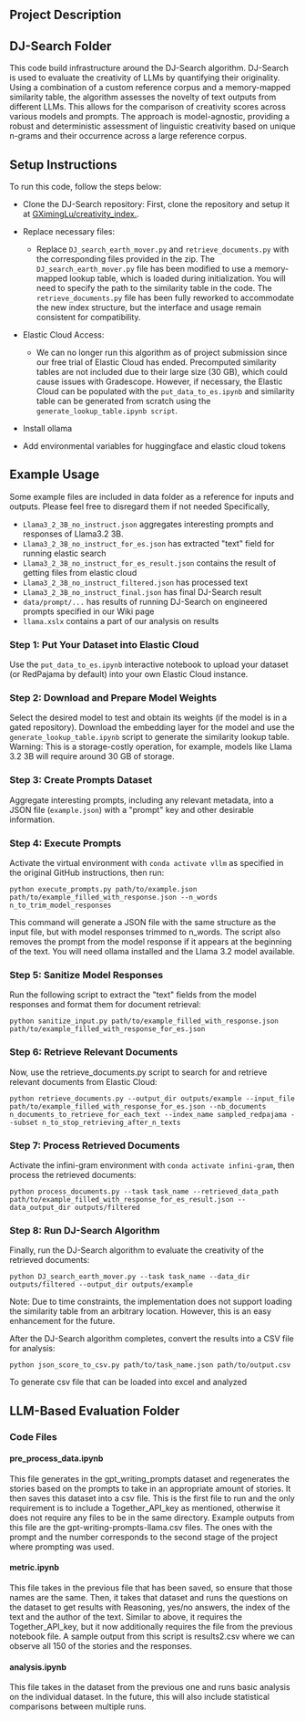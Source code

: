 ## Project Description


## DJ-Search Folder

This code build infrastructure around the DJ-Search algorithm. DJ-Search is used to evaluate the creativity of LLMs by quantifying their originality. Using a combination of a custom reference corpus and a memory-mapped similarity table, the algorithm assesses the novelty of text outputs from different LLMs. This allows for the comparison of creativity scores across various models and prompts. The approach is model-agnostic, providing a robust and deterministic assessment of linguistic creativity based on unique n-grams and their occurrence across a large reference corpus.

## Setup Instructions

To run this code, follow the steps below:

- Clone the DJ-Search repository: First, clone the repository and setup it at [GXimingLu/creativity_index.](https://github.com/GXimingLu/creativity_index/blob/main/README.md).

- Replace necessary files:
    - Replace `DJ_search_earth_mover.py` and `retrieve_documents.py` with the corresponding files provided in the zip.
    The `DJ_search_earth_mover.py` file has been modified to use a memory-mapped lookup table, which is loaded during initialization. You will need to specify the path to the similarity table in the code.
    The `retrieve_documents.py` file has been fully reworked to accommodate the new index structure, but the interface and usage remain consistent for compatibility.

- Elastic Cloud Access:
    - We can no longer run this algorithm as of project submission since our free trial of Elastic Cloud has ended.
    Precomputed similarity tables are not included due to their large size (30 GB), which could cause issues with Gradescope. However, if necessary, the Elastic Cloud can be populated with the `put_data_to_es.ipynb` and similarity table can be generated from scratch using the `generate_lookup_table.ipynb script`.

- Install ollama

- Add environmental variables for huggingface and elastic cloud tokens

## Example Usage

Some example files are included in data folder as a reference for inputs and outputs. Please feel free to disregard them if not needed
Specifically,
- `Llama3_2_3B_no_instruct.json` aggregates interesting prompts and responses of Llama3.2 3B.
- `Llama3_2_3B_no_instruct_for_es.json` has extracted "text" field for running elastic search
- `Llama3_2_3B_no_instruct_for_es_result.json` contains the result of getting files from elastic cloud
- `Llama3_2_3B_no_instruct_filtered.json` has processed text
- `Llama3_2_3B_no_instruct_final.json` has final DJ-Search result
- `data/prompt/...` has results of running DJ-Search on engineered prompts specified in our Wiki page
- `llama.xslx` contains a part of our analysis on results

### Step 1: Put Your Dataset into Elastic Cloud

Use the `put_data_to_es.ipynb` interactive notebook to upload your dataset (or RedPajama by default) into your own Elastic Cloud instance.

### Step 2: Download and Prepare Model Weights

Select the desired model to test and obtain its weights (if the model is in a gated repository). Download the embedding layer for the model and use the `generate_lookup_table.ipynb` script to generate the similarity lookup table. Warning: This is a storage-costly operation, for example, models like Llama 3.2 3B will require around 30 GB of storage.

### Step 3: Create Prompts Dataset

Aggregate interesting prompts, including any relevant metadata, into a JSON file (`example.json`) with a "prompt" key and other desirable information.

### Step 4: Execute Prompts

Activate the virtual environment with `conda activate vllm` as specified in the original GitHub instructions, then run:
```
python execute_prompts.py path/to/example.json path/to/example_filled_with_response.json --n_words n_to_trim_model_responses
```
This command will generate a JSON file with the same structure as the input file, but with model responses trimmed to n_words. The script also removes the prompt from the model response if it appears at the beginning of the text. You will need ollama installed and the Llama 3.2 model available.

### Step 5: Sanitize Model Responses

Run the following script to extract the "text" fields from the model responses and format them for document retrieval:
```
python sanitize_input.py path/to/example_filled_with_response.json path/to/example_filled_with_response_for_es.json
```
### Step 6: Retrieve Relevant Documents

Now, use the retrieve_documents.py script to search for and retrieve  relevant documents from Elastic Cloud:
```
python retrieve_documents.py --output_dir outputs/example --input_file path/to/example_filled_with_response_for_es.json --nb_documents n_documents_to_retrieve_for_each_text --index_name sampled_redpajama --subset n_to_stop_retrieving_after_n_texts
```
### Step 7: Process Retrieved Documents

Activate the infini-gram environment with `conda activate infini-gram`, then process the retrieved documents:
```
python process_documents.py --task task_name --retrieved_data_path path/to/example_filled_with_response_for_es_result.json --data_output_dir outputs/filtered
```

### Step 8: Run DJ-Search Algorithm

Finally, run the DJ-Search algorithm to evaluate the creativity of the retrieved documents:
```
python DJ_search_earth_mover.py --task task_name --data_dir outputs/filtered --output_dir outputs/example
```
Note: Due to time constraints, the implementation does not support loading the similarity table from an arbitrary location. However, this is an easy enhancement for the future.

After the DJ-Search algorithm completes, convert the results into a CSV file for analysis:
```
python json_score_to_csv.py path/to/task_name.json path/to/output.csv
```
To generate csv file that can be loaded into excel and analyzed

## LLM-Based Evaluation Folder

### Code Files

#### pre_process_data.ipynb

This file generates in the gpt_writing_prompts dataset and regenerates the stories based on the prompts to take in an appropriate amount of stories. It then saves this dataset into a csv file. This is the first file to run and the only requirement is to include a Together_API_key as mentioned, otherwise it does not require any files to be in the same directory. Example outputs from this file are the gpt-writing-prompts-llama.csv files. The ones with the prompt and the number corresponds to the second stage of the project where prompting was used.

#### metric.ipynb

This file takes in the previous file that has been saved, so ensure that those names are the same. Then, it takes that dataset and runs the questions on the dataset to get results with Reasoning, yes/no answers, the index of the text and the author of the text. Similar to above, it requires the Together_API_key, but it now additionally requires the file from the previous notebook file. A sample output from this script is results2.csv where we can observe all 150 of the stories and the responses.

#### analysis.ipynb

This file takes in the dataset from the previous one and runs basic analysis on the individual dataset. In the future, this will also include statistical comparisons between multiple runs.
